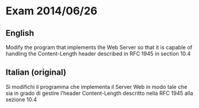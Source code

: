 # Exam 2014/06/26
## English
Modify the program that implements the Web Server so that it is capable of handling the Content-Length header described in RFC 1945 in section 10.4

## Italian (original)
Si modifichi il programma che implementa il Server Web in modo tale che sia in grado di gestire l’header Content-Length descritto nella RFC 1945 alla sezione 10.4
